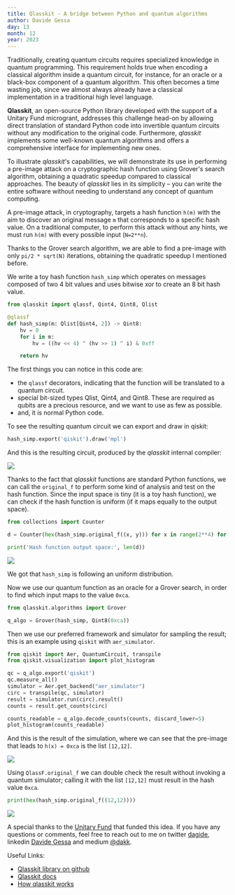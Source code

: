 ```yaml
---
title: Qlasskit - A bridge between Python and quantum algorithms
author: Davide Gessa
day: 13
month: 12
year: 2023
---
```


Traditionally, creating quantum circuits requires specialized knowledge in quantum programming. This requirement holds true when encoding a classical algorithm inside a quantum circuit, for instance, for an oracle or a black-box component of a quantum algorithm. This often becomes a time wasting job, since we almost always already have a classical implementation in a traditional high level language.

**Qlasskit**, an open-source Python library developed with the support of a Unitary Fund microgrant, addresses this challenge head-on by allowing direct translation of standard Python code into invertible quantum circuits without any modification to the original code. Furthermore, *qlasskit* implements some well-known quantum algorithms and offers a comprehensive interface for implementing new ones.

To illustrate *qlasskit*'s capabilities, we will demonstrate its use in performing a pre-image attack on a cryptographic hash function using Grover's search algorithm, obtaining a quadratic speedup compared to classical approaches. The beauty of *qlasskit* lies in its simplicity – you can write the entire software without needing to understand any concept of quantum computing.

A pre-image attack, in cryptography, targets a hash function `h(m)` with the aim to discover an original message `m` that corresponds to a specific hash value. On a traditional computer, to perform this attack without any hints, we must run `h(m)` with every possible input (`N=2**n`).

Thanks to the Grover search algorithm, we are able to find a pre-image with only `pi/2 * sqrt(N)` iterations, obtaining the quadratic speedup I mentioned before. 

We write a toy hash function `hash_simp` which operates on messages composed of two 4 bit values and uses bitwise xor to create an 8 bit hash value. 

```python
from qlasskit import qlassf, Qint4, Qint8, Qlist

@qlassf
def hash_simp(m: Qlist[Qint4, 2]) -> Qint8:
    hv = 0
    for i in m:
        hv = ((hv << 4) ^ (hv >> 1) ^ i) & 0xff

    return hv
```

The first things you can notice in this code are:

- the `qlassf` decorators, indicating that the function will be translated to a quantum circuit.
- special bit-sized types Qlist, Qint4, and Qint8. These are required as qubits are a precious resource, and we want to use as few as possible.
- and, it is normal Python code.

To see the resulting quantum circuit we can export and draw in qiskit:

```python
hash_simp.export('qiskit').draw('mpl')
```

And this is the resulting circuit, produced by the *qlasskit* internal compiler:

![](/images/2023-qlasskit/circuit_result.png)

Thanks to the fact that *qlasskit* functions are standard Python functions, we can call the `original_f` to perform some kind of analysis and test on the hash function. Since the input space is tiny (it is a toy hash function), we can check if the hash function is uniform (if it maps equally to the output space).

```python
from collections import Counter

d = Counter(hex(hash_simp.original_f((x, y))) for x in range(2**4) for y in range(2**4))

print('Hash function output space:', len(d))
```

![](/images/2023-qlasskit/output_space_result.png)

We got that `hash_simp` is following an uniform distribution.


Now we use our quantum function as an oracle for a Grover search, in order to find which input maps to the value `0xca`.

```python
from qlasskit.algorithms import Grover

q_algo = Grover(hash_simp, Qint8(0xca))
```


Then we use our preferred framework and simulator for sampling the result; this is an example using `qiskit` with `aer_simulator`.

```python
from qiskit import Aer, QuantumCircuit, transpile
from qiskit.visualization import plot_histogram

qc = q_algo.export('qiskit')
qc.measure_all()
simulator = Aer.get_backend("aer_simulator")
circ = transpile(qc, simulator)
result = simulator.run(circ).result()
counts = result.get_counts(circ)

counts_readable = q_algo.decode_counts(counts, discard_lower=5)
plot_histogram(counts_readable)
```

And this is the result of the simulation, where we can see that the pre-image that leads to `h(x) = 0xca` is the list `[12,12]`.

![](/images/2023-qlasskit/simulation_result.png)


Using `QlassF.original_f` we can double check the result without invoking a quantum simulator; calling it with the list `[12,12]` must result in the hash value `0xca`.


```python
print(hex(hash_simp.original_f((12,12))))
```

![](/images/2023-qlasskit/result.png)


A special thanks to the [Unitary Fund](https://unitary.fund/) that funded this idea. If you have any questions or comments, feel free to reach out to me on twitter [dagide](https://twitter.com/dagide), linkedin [Davide Gessa](https://linkedin.com/in/davide-gessa-71798b80) and medium [@dakk](https://medium.com/@dakk).


Useful Links:

- [Qlasskit library on github](https://github.com/dakk/qlasskit)
- [Qlasskit docs](https://dakk.github.io/qlasskit)
- [How qlasskit works](https://dakk.github.io/qlasskit/how_it_works.html)


